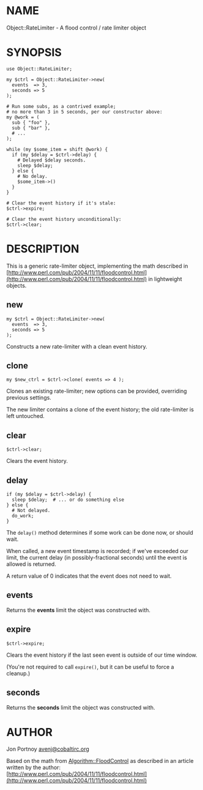 # NAME

Object::RateLimiter - A flood control / rate limiter object

# SYNOPSIS

    use Object::RateLimiter;

    my $ctrl = Object::RateLimiter->new(
      events  => 3,
      seconds => 5
    );

    # Run some subs, as a contrived example;
    # no more than 3 in 5 seconds, per our constructor above:
    my @work = (
      sub { "foo" },
      sub { "bar" },
      # ...
    );

    while (my $some_item = shift @work) {
      if (my $delay = $ctrl->delay) {
        # Delayed $delay seconds.
        sleep $delay;
      } else {
        # No delay.
        $some_item->()
      }
    }

    # Clear the event history if it's stale:
    $ctrl->expire;

    # Clear the event history unconditionally:
    $ctrl->clear;

# DESCRIPTION

This is a generic rate-limiter object, implementing the math described in
[http://www.perl.com/pub/2004/11/11/floodcontrol.html](http://www.perl.com/pub/2004/11/11/floodcontrol.html) in lightweight
objects.

## new

    my $ctrl = Object::RateLimiter->new(
      events  => 3,
      seconds => 5
    );

Constructs a new rate-limiter with a clean event history.

## clone

    my $new_ctrl = $ctrl->clone( events => 4 );

Clones an existing rate-limiter; new options can be provided, overriding
previous settings. 

The new limiter contains a clone of the event history; the old rate-limiter is
left untouched.

## clear

    $ctrl->clear;

Clears the event history.

## delay

    if (my $delay = $ctrl->delay) {
      sleep $delay;  # ... or do something else
    } else {
      # Not delayed.
      do_work;
    }

The `delay()` method determines if some work can be done now, or should wait.

When called, a new event timestamp is recorded; if we've exceeded our limit,
the current delay (in possibly-fractional seconds) until the event is allowed
is returned.

A return value of 0 indicates that the event does not need to wait.

## events

Returns the __events__ limit the object was constructed with.

## expire

    $ctrl->expire;

Clears the event history if the last seen event is outside of our time window.

(You're not required to call `expire()`, but it can be useful to force a
cleanup.)

## seconds

Returns the __seconds__ limit the object was constructed with.

# AUTHOR

Jon Portnoy <avenj@cobaltirc.org>

Based on the math from [Algorithm::FloodControl](http://search.cpan.org/perldoc?Algorithm::FloodControl) as described in an article
written by the author:
[http://www.perl.com/pub/2004/11/11/floodcontrol.html](http://www.perl.com/pub/2004/11/11/floodcontrol.html)
